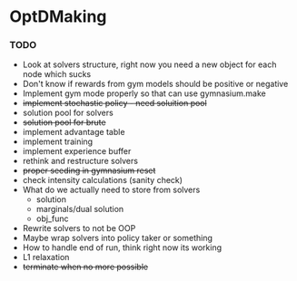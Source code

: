 # OptDMaking

### TODO

 - Look at solvers structure, right now you need a new object for each node which sucks
 - Don't know if rewards from gym models should be positive or negative
 - Implement gym mode properly so that can use gymnasium.make
 - <s> implement stochastic policy - need soluition pool </s>
 - solution pool for solvers
 - <s> solution pool for brute </s>
 - implement advantage table
 - implement training
 - implement experience buffer
 - rethink and restructure solvers
 - <s> proper seeding in gymnasium reset </s>
 - check intensity calculations (sanity check)
 - What do we actually need to store from solvers
    - solution
    - marginals/dual solution
    - obj_func
 - Rewrite solvers to not be OOP
 - Maybe wrap solvers into policy taker or something
 - How to handle end of run, think right now its working
 - L1 relaxation
 - <s> terminate when no more possible </s>